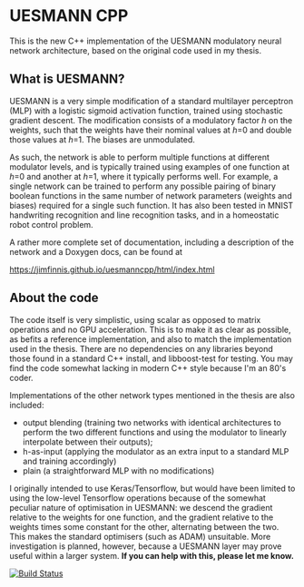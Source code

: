 UESMANN CPP
===========

This is the new C++ implementation of the UESMANN modulatory neural network
architecture, based on the original code used in my thesis. 

## What is UESMANN?

UESMANN is a very simple modification of a standard multilayer perceptron
(MLP) with a logistic sigmoid activation function, trained using stochastic
gradient descent. The modification consists of a modulatory factor *h*
on the weights, such that the weights have their nominal values at *h*=0
and double those values at *h*=1. The biases are unmodulated.

As such, the network is able to perform multiple functions at different
modulator levels, and is typically trained using examples of one
function at *h*=0 and another at *h*=1, where it typically performs well.
For example, a single network can be trained
to perform any possible pairing of binary boolean functions in the same
number of network parameters (weights and biases) required for a single
such function. It has also been tested in MNIST handwriting recognition
and line recognition tasks, and in a homeostatic robot control problem.

A rather more complete set of documentation, including a description
of the network and a Doxygen docs, can be found at

https://jimfinnis.github.io/uesmanncpp/html/index.html

## About the code

The code itself is very
simplistic, using scalar as opposed to matrix operations and no GPU
acceleration. This is to make it as clear as possible, as befits a
reference implementation, and also to match the implementation used in the
thesis. There are no dependencies on any libraries beyond those found in a
standard C++ install, and libboost-test for testing. You may find the code
somewhat lacking in modern C++ style because I'm an 80's coder.

Implementations of the other network types mentioned in the thesis
are also included:

* output blending (training two networks with identical architectures
to perform the two different functions and using the modulator to
linearly interpolate between their outputs);
* h-as-input (applying the modulator as an extra input to a standard MLP
and training accordingly)
* plain (a straightforward MLP with no modifications)



I originally intended to use Keras/Tensorflow,
but would have been limited to using the low-level Tensorflow operations
because of the somewhat peculiar nature of optimisation in UESMANN:
we descend the gradient relative to the weights for one function,
and the gradient relative to the weights times some constant for the other,
alternating between the two. This makes the standard optimisers (such as ADAM)
unsuitable. More investigation is planned, however, because 
a UESMANN layer may prove useful within a larger system.
**If you can help with this, please let me know.**

[![Build Status](https://travis-ci.com/jimfinnis/uesmanncpp.svg?branch=master)](https://travis-ci.com/jimfinnis/uesmanncpp)
